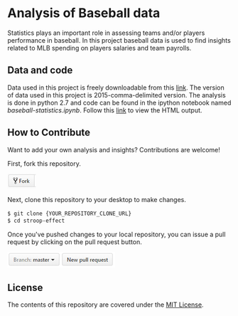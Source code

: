 # Analysis of Baseball data

Statistics plays an important role in assessing teams and/or players performance in baseball. In this project baseball data is used to find insights related to MLB spending on players salaries and team payrolls.

## Data and code

Data used in this project is freely downloadable from this [link](http://www.seanlahman.com/baseball-archive/statistics/). The version of data used in this project is 2015-comma-delimited version. The analysis is done in python 2.7 and code can be found in the ipython notebook named _baseball-statistics.ipynb_. Follow this [link](https://htmlpreview.github.io/?https://github.com/bonamprabhu/baseball-statistics/blob/master/baseball-statistics.html) to view the HTML output.

## How to Contribute

Want to add your own analysis and insights? Contributions are welcome!

First, fork this repository.

![Fork Icon](images/fork.png)

Next, clone this repository to your desktop to make changes.

```sh
$ git clone {YOUR_REPOSITORY_CLONE_URL}
$ cd stroop-effect
```

Once you've pushed changes to your local repository, you can issue a pull request by clicking on the pull request button.

![Pull Request Icon](images/pull-request.png)

## License

The contents of this repository are covered under the [MIT License](LICENSE).
